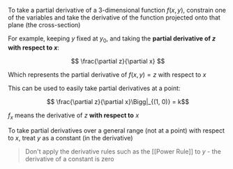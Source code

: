To take a partial derivative of a 3-dimensional function $f(x, y)$, constrain one of the variables and take the derivative of the function projected onto that plane (the cross-section)

For example, keeping $y$ fixed at $y_0$, and taking the **partial derivative of $z$ with respect to $x$**:

$$
\frac{\partial z}{\partial x}
$$

Which represents the partial derivative of $f(x, y)=z$ with respect to $x$

This can be used to easily take partial derivatives at a point:

$$
\frac{\partial z}{\partial x}\Bigg|_{(1, 0)} = k$$

$f_x$ means the derivative of $z$ **with respect to** $x$

To take partial derivatives over a general range (not at a point) with respect to $x$, treat $y$ as a constant (in the derivative)

> Don't apply the derivative rules such as the [[Power Rule]] to $y$ - the derivative of a constant is zero
